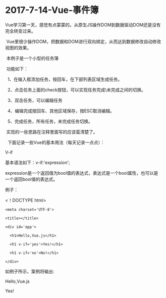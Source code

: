 # 2017-7-14-Vue-事件簿

  Vue学习第一天，感觉有点蒙蒙的。从原生JS操作DOM到数据驱动DOM还是没有完全转变过来。
  
  Vue里很少操作DOM，把数据和DOM进行双向绑定，从而达到数据修改自动修改视图的效果。
  
  本例子是一个小型的任务簿
  
  功能如下：
  
    1、在输入框添加任务，按回车，在下部列表区域生成任务。
    
    2、点击任务上面的check按钮，可以实现任务完成\未完成之间的切换。
    
    3、双击任务，可以编辑任务
    
    4、编辑完成按回车、其他区域保存，按ESC取消编辑。
    
    5、完成任务，所有任务，未完成任务切换。
    
  实现的一些思路在注释里面写的应该蛮清楚了。
  
  
下面记录一些Vue的基本用法（每天记录一点点）：

V-if 

基本语法如下：v-if:'expression';

expression是一个返回值为bool值的表达式，表达式是一个bool属性，也可以是一个返回bool值的表达式。

例子：

<！DOCTYPE html>

<html>

  <head>
  
    <meta charset='UTF-8'>
    
    <title></title>
    
  </head>
  
  <body>
  
    <div id='app'>
    
      <h1>Hello,Vue.js</h1>
      
      <h1 v-if='yes'>Yes!</h1>
      
      <h1 v-if='no'>No!</h1>
      
    </div>
    
  <script scr = 'js/vue.js'></script>
  
  <script>
  
    new Vue({
    
      el:'#app',
      
      data:{
      
        yes:true,
        
        no:false,
        
      }
      
    })
    
  </script>
  
  </body>
  
</html>

如例子所示，案例将输出:

Hello,Vue.js

Yes!
